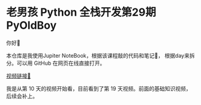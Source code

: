 # 老男孩 Python 全栈开发第29期  PyOldBoy

你好👋

本仓库是我使用Jupiter NoteBook，根据该课程敲的代码和笔记📒，
根据day来拆分。可以用 GitHub 在网页在线直接打开。

[视频链接🔗](https://www.bilibili.com/video/BV1QE41147hU)

我是从第 10 天的视频开始看，目前看到了第 19 天视频。前面的基础知识视频，后续会补上。

